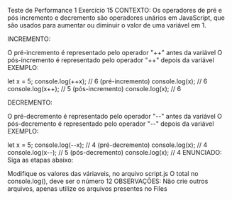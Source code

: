 Teste de Performance 1
Exercício 15
CONTEXTO:
Os operadores de pré e pós incremento e decremento são operadores unários em JavaScript, que são usados para aumentar ou diminuir o valor de uma variável em 1.

INCREMENTO:

O pré-incremento é representado pelo operador "++" antes da variável
O pós-incremento é representado pelo operador "++" depois da variável
EXEMPLO:

let x = 5;
console.log(++x); // 6 (pré-incremento)
console.log(x); // 6
console.log(x++); // 5 (pós-incremento)
console.log(x); // 6

DECREMENTO:

O pré-decremento é representado pelo operador "--" antes da variável
O pós-decremento é representado pelo operador "--" depois da variável
EXEMPLO:

let x = 5;
console.log(--x); // 4 (pré-decremento)
console.log(x); // 4
console.log(x--); // 5 (pós-decremento)
console.log(x); // 4
ENUNCIADO:
Siga as etapas abaixo:

Modifique os valores das váriaveis, no arquivo script.js
O total no console.log(), deve ser o número 12
OBSERVAÇÕES:
Não crie outros arquivos, apenas utilize os arquivos presentes no Files
